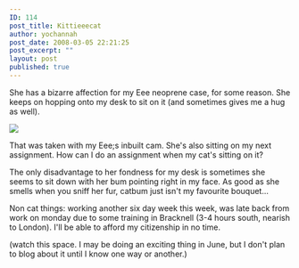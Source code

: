 ```yaml
---
ID: 114
post_title: Kittieeecat
author: yochannah
post_date: 2008-03-05 22:21:25
post_excerpt: ""
layout: post
published: true
---
```

She has a bizarre affection for my Eee neoprene case, for some reason. She keeps on hopping onto my desk to sit on it (and sometimes gives me a hug as well). 
<p>
<img src="http://www.catwithnoname.com/photos/eeecat.jpg"/></p>

That was taken with my Eee;s inbuilt cam. She's also sitting on my next assignment. How can I do an assignment when my cat's sitting on it?

The only disadvantage to her fondness for my desk is sometimes she seems to sit down with her bum pointing right in my face. As good as she smells when you sniff her fur, catbum just isn't my favourite bouquet... 

Non cat things: working another six day week this week, was late back from work on monday due to some training in Bracknell (3-4 hours south, nearish to London). I'll be able to afford my citizenship in no time.

(watch this space. I may be doing an exciting thing in June, but I don't plan to blog about it until I know one way or another.)